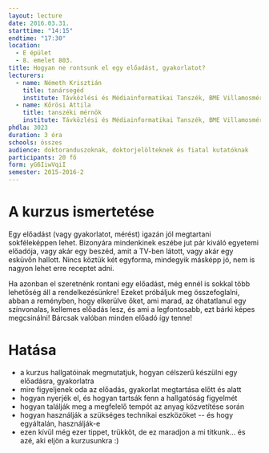 ```yaml
---
layout: lecture
date: 2016.03.31.
starttime: "14:15"
endtime: "17:30"
location:
  - E épület
  - 8. emelet 803.
title: Hogyan ne rontsunk el egy előadást, gyakorlatot?
lecturers:
  - name: Németh Krisztián
    title: tanársegéd
    institute: Távközlési és Médiainformatikai Tanszék, BME Villamosmérnöki és Informatikai Kar
  - name: Kőrösi Attila
    title: tanszéki mérnök
    institute: Távközlési és Médiainformatikai Tanszék, BME Villamosmérnöki és Informatikai Kar
phdla: 3023
duration: 3 óra
schools: összes
audience: doktoranduszoknak, doktorjelölteknek és fiatal kutatóknak
participants: 20 fő
form: yG6IiwVqiI
semester: 2015-2016-2
---
```


# A kurzus ismertetése

Egy előadást (vagy gyakorlatot, mérést) igazán jól megtartani sokféleképpen lehet. Bizonyára mindenkinek eszébe jut pár kiváló egyetemi előadója, vagy akár egy beszéd, amit a TV-ben látott, vagy akár egy esküvőn hallott. Nincs köztük két egyforma, mindegyik másképp jó, nem is nagyon lehet erre receptet adni.

Ha azonban el szeretnénk rontani egy előadást, még ennél is sokkal több lehetőség áll a rendelkezésünkre! Ezeket próbáljuk meg összefoglalni, abban a reményben, hogy elkerülve őket, ami marad, az óhatatlanul egy színvonalas, kellemes előadás lesz, és ami a legfontosabb, ezt bárki képes megcsinálni! Bárcsak valóban minden előadó így tenne!

# Hatása

* a kurzus hallgatóinak megmutatjuk, hogyan célszerű készülni egy előadásra, gyakorlatra
* mire figyeljenek oda az előadás, gyakorlat megtartása előtt és alatt
* hogyan nyerjék el, és hogyan tartsák fenn a hallgatóság figyelmét
* hogyan találják meg a megfelelő tempót az anyag közvetítése során
* hogyan használják a szükséges technikai eszközöket -- és hogy egyáltalán, használják-e
* ezen kívül még ezer tippet, trükköt, de ez maradjon a mi titkunk… és azé, aki eljön a kurzusunkra :)
